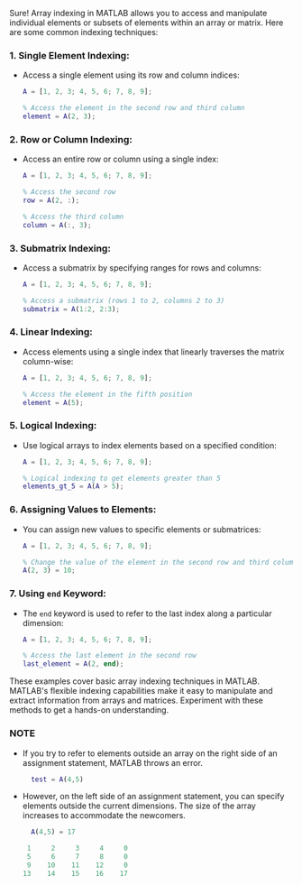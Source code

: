 Sure! Array indexing in MATLAB allows you to access and manipulate individual elements or subsets of elements within an array or matrix. Here are some common indexing techniques:

### 1. **Single Element Indexing:**
   - Access a single element using its row and column indices:
     ```matlab
     A = [1, 2, 3; 4, 5, 6; 7, 8, 9];

     % Access the element in the second row and third column
     element = A(2, 3);
     ```

### 2. **Row or Column Indexing:**
   - Access an entire row or column using a single index:
     ```matlab
     A = [1, 2, 3; 4, 5, 6; 7, 8, 9];

     % Access the second row
     row = A(2, :);

     % Access the third column
     column = A(:, 3);
     ```

### 3. **Submatrix Indexing:**
   - Access a submatrix by specifying ranges for rows and columns:
     ```matlab
     A = [1, 2, 3; 4, 5, 6; 7, 8, 9];

     % Access a submatrix (rows 1 to 2, columns 2 to 3)
     submatrix = A(1:2, 2:3);
     ```

### 4. **Linear Indexing:**
   - Access elements using a single index that linearly traverses the matrix column-wise:
     ```matlab
     A = [1, 2, 3; 4, 5, 6; 7, 8, 9];

     % Access the element in the fifth position
     element = A(5);
     ```

### 5. **Logical Indexing:**
   - Use logical arrays to index elements based on a specified condition:
     ```matlab
     A = [1, 2, 3; 4, 5, 6; 7, 8, 9];

     % Logical indexing to get elements greater than 5
     elements_gt_5 = A(A > 5);
     ```

### 6. **Assigning Values to Elements:**
   - You can assign new values to specific elements or submatrices:
     ```matlab
     A = [1, 2, 3; 4, 5, 6; 7, 8, 9];

     % Change the value of the element in the second row and third column
     A(2, 3) = 10;
     ```

### 7. **Using `end` Keyword:**
   - The `end` keyword is used to refer to the last index along a particular dimension:
     ```matlab
     A = [1, 2, 3; 4, 5, 6; 7, 8, 9];

     % Access the last element in the second row
     last_element = A(2, end);
     ```

These examples cover basic array indexing techniques in MATLAB. MATLAB's flexible indexing capabilities make it easy to manipulate and extract information from arrays and matrices. Experiment with these methods to get a hands-on understanding.

### NOTE
  - If you try to refer to elements outside an array on the right side of an assignment statement, MATLAB throws an error.
    ```matlab
      test = A(4,5)
    ```
  - However, on the left side of an assignment statement, you can specify elements outside the current dimensions. The size of the array increases to accommodate the newcomers.
    ```matlab
      A(4,5) = 17

     1     2     3     4     0
     5     6     7     8     0
     9    10    11    12     0
    13    14    15    16    17
    
    ```
